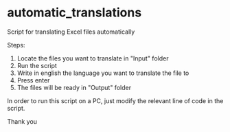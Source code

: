 # automatic_translations
Script for translating Excel files automatically

Steps:
1. Locate the files you want to translate in "Input" folder
2. Run the script
3. Write in english the language you want to translate the file to
4. Press enter
5. The files will be ready in "Output" folder

In order to run this script on a PC, just modify the relevant line of code in the script.

Thank you
